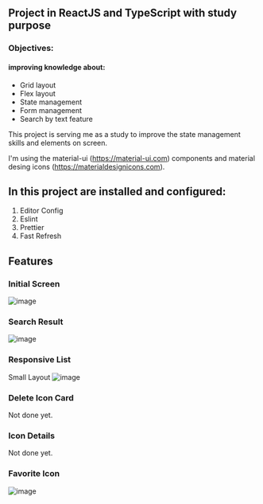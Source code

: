 ## Project in ReactJS and TypeScript with study purpose

### Objectives:

#### improving knowledge about:

- Grid layout
- Flex layout
- State management
- Form management
- Search by text feature

This project is serving me as a study to improve the state management skills and elements on screen.

I'm using the material-ui (https://material-ui.com) components and material desing icons (https://materialdesignicons.com).

## In this project are installed and configured:

1. Editor Config
2. Eslint
3. Prettier
4. Fast Refresh

## Features

### Initial Screen

![image](https://user-images.githubusercontent.com/20348582/90289421-d4a84d80-de49-11ea-9de2-ba5289f009ed.png)


### Search Result

![image](https://user-images.githubusercontent.com/20348582/90289470-f0abef00-de49-11ea-8a81-69f0fb55359d.png)


### Responsive List

Small Layout
![image](https://user-images.githubusercontent.com/20348582/90289497-fd304780-de49-11ea-9477-fc7a0c3a76d9.png)

### Delete Icon Card

Not done yet.

### Icon Details

Not done yet.

### Favorite Icon

![image](https://user-images.githubusercontent.com/20348582/90289312-9c087400-de49-11ea-9e80-4c5a68fb9bb2.png)

